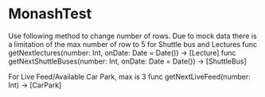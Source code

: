 # MonashTest
Use following method to change number of rows.
Due to mock data there is a limitation of the max number of row to 5 for Shuttle bus and Lectures
func getNextlectures(number: Int, onDate: Date = Date()) -> [Lecture]
func getNextShuttleBuses(number: Int, onDate: Date = Date()) -> [ShuttleBus]

For Live Feed/Available Car Park, max is 3
func getNextLiveFeed(number: Int) -> [CarPark]
